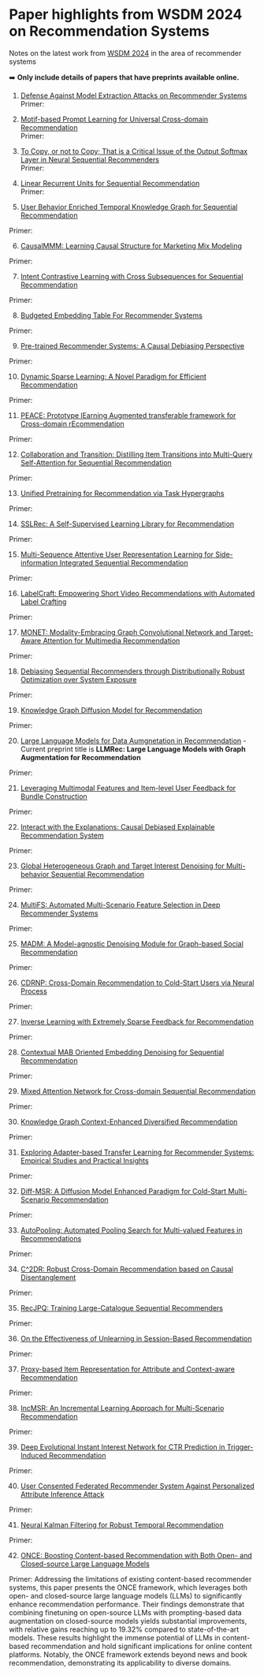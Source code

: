 # Paper highlights from WSDM 2024 on Recommendation Systems
Notes on the latest work from [WSDM 2024](https://www.wsdm-conference.org/2024) in the area of recommender systems 

➡️ __Only include details of papers that have preprints available online.__

1. [Defense Against Model Extraction Attacks on Recommender Systems](https://arxiv.org/pdf/2310.16335.pdf)  
Primer:  

2. [Motif-based Prompt Learning for Universal Cross-domain Recommendation](https://arxiv.org/pdf/2310.13303.pdf)  
Primer:

3. [To Copy, or not to Copy; That is a Critical Issue of the Output Softmax Layer in Neural Sequential Recommenders](https://arxiv.org/pdf/2310.14079.pdf)  
Primer:

4. [Linear Recurrent Units for Sequential Recommendation](https://arxiv.org/pdf/2310.02367.pdf)  
Primer:

5. [User Behavior Enriched Temporal Knowledge Graph for Sequential Recommendation]([https://holdenhu.github.io/publications/](https://www.comp.nus.edu.sg/~kanmy/papers/TKGSRec__WSDM__CameraReady_17_Dec__8_2_pages_.pdf))
  
Primer:

6. [CausalMMM: Learning Causal Structure for Marketing Mix Modeling]()

Primer:

7. [Intent Contrastive Learning with Cross Subsequences for Sequential Recommendation](https://arxiv.org/pdf/2310.14318)

Primer:

8. [Budgeted Embedding Table For Recommender Systems](https://arxiv.org/pdf/2310.14884)

Primer:


9. [Pre-trained Recommender Systems: A Causal Debiasing Perspective](https://arxiv.org/pdf/2310.19251)

Primer:


10. [Dynamic Sparse Learning: A Novel Paradigm for Efficient Recommendation](https://arxiv.org/pdf/2402.02855)

Primer:

    
11. [PEACE: Prototype lEarning Augmented transferable framework for Cross-domain rEcommendation](https://arxiv.org/pdf/2312.01916.pdf)

Primer:


12. [Collaboration and Transition: Distilling Item Transitions into Multi-Query Self-Attention for Sequential Recommendation](https://arxiv.org/pdf/2311.01056)

Primer:


13. [Unified Pretraining for Recommendation via Task Hypergraphs](https://arxiv.org/pdf/2310.13286)

Primer:


14. [SSLRec: A Self-Supervised Learning Library for Recommendation](https://arxiv.org/pdf/2308.05697)

Primer:


15. [Multi-Sequence Attentive User Representation Learning for Side-information Integrated Sequential Recommendation]()

Primer:


16. [LabelCraft: Empowering Short Video Recommendations with Automated Label Crafting](https://arxiv.org/pdf/2312.10947)

Primer:


17. [MONET: Modality-Embracing Graph Convolutional Network and Target-Aware Attention for Multimedia Recommendation](https://arxiv.org/pdf/2312.09511)

Primer:


18. [Debiasing Sequential Recommenders through Distributionally Robust Optimization over System Exposure](https://arxiv.org/pdf/2312.07036)

Primer:

19. [Knowledge Graph Diffusion Model for Recommendation](https://github.com/HKUDS/DiffKG)

Primer:

20. [Large Language Models for Data Aumgnetation in Recommendation](https://arxiv.org/pdf/2311.00423.pdf) - Current preprint title is __LLMRec: Large Language Models with Graph Augmentation for Recommendation__

Primer:


21. [Leveraging Multimodal Features and Item-level User Feedback for Bundle Construction](https://arxiv.org/pdf/2310.18770)

Primer:


22. [Interact with the Explanations: Causal Debiased Explainable Recommendation System](https://shuaili8.github.io/publications.html)

Primer:

23. [Global Heterogeneous Graph and Target Interest Denoising for Multi-behavior Sequential Recommendation]()

Primer:

24. [MultiFS: Automated Multi-Scenario Feature Selection in Deep Recommender Systems](https://dgliu.github.io)

Primer:

25. [MADM: A Model-agnostic Denoising Module for Graph-based Social Recommendation]()

Primer:

26. [CDRNP: Cross-Domain Recommendation to Cold-Start Users via Neural Process](https://arxiv.org/pdf/2401.12732)

Primer:

27. [Inverse Learning with Extremely Sparse Feedback for Recommendation](https://arxiv.org/pdf/2311.08302)

Primer:

28. [Contextual MAB Oriented Embedding Denoising for Sequential Recommendation](https://www.lichenliang.net)

Primer:

29. [Mixed Attention Network for Cross-domain Sequential Recommendation](https://arxiv.org/pdf/2311.08272)

Primer:

30. [Knowledge Graph Context-Enhanced Diversified Recommendation](https://arxiv.org/pdf/2310.13253)

Primer:

31. [Exploring Adapter-based Transfer Learning for Recommender Systems: Empirical Studies and Practical Insights](https://arxiv.org/pdf/2305.15036)

Primer:

32. [Diff-MSR: A Diffusion Model Enhanced Paradigm for Cold-Start Multi-Scenario Recommendation](https://wyhwhy.github.io)

Primer:

33. [AutoPooling: Automated Pooling Search for Multi-valued Features in Recommendations]()

Primer:

34. [C^2DR: Robust Cross-Domain Recommendation based on Causal Disentanglement]()

Primer:

35. [RecJPQ: Training Large-Catalogue Sequential Recommenders](https://arxiv.org/pdf/2312.06165)

Primer:


36. [On the Effectiveness of Unlearning in Session-Based Recommendation](https://arxiv.org/pdf/2312.14447.pdf)

Primer:

37. [Proxy-based Item Representation for Attribute and Context-aware Recommendation](https://arxiv.org/pdf/2312.06145)

Primer:

38. [IncMSR: An Incremental Learning Approach for Multi-Scenario Recommendation]()

Primer:

39. [Deep Evolutional Instant Interest Network for CTR Prediction in Trigger-Induced Recommendation]()

Primer:


40. [User Consented Federated Recommender System Against Personalized Attribute Inference Attack]()

Primer:

41. [Neural Kalman Filtering for Robust Temporal Recommendation]()

Primer:

42. [ONCE: Boosting Content-based Recommendation with Both Open- and Closed-source Large Language Models](https://arxiv.org/abs/2305.06566)

Primer: Addressing the limitations of existing content-based recommender systems, this paper presents the ONCE framework, which leverages both open- and closed-source large language models (LLMs) to significantly enhance recommendation performance. Their findings demonstrate that combining finetuning on open-source LLMs with prompting-based data augmentation on closed-source models yields substantial improvements, with relative gains reaching up to 19.32% compared to state-of-the-art models. These results highlight the immense potential of LLMs in content-based recommendation and hold significant implications for online content platforms. Notably, the ONCE framework extends beyond news and book recommendation, demonstrating its applicability to diverse domains.




